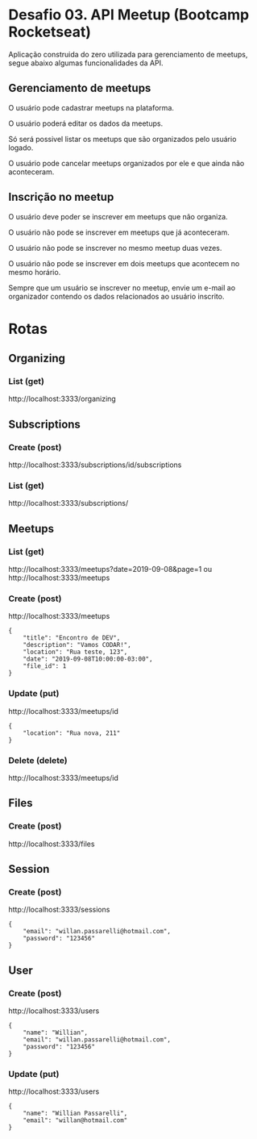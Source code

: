 # Desafio 03. API Meetup (Bootcamp Rocketseat)

Aplicação construida do zero utilizada para gerenciamento de meetups, segue abaixo algumas funcionalidades da API.

## Gerenciamento de meetups

O usuário pode cadastrar meetups na plataforma.

O usuário poderá editar os dados da meetups.

Só será possivel listar os meetups que são organizados pelo usuário logado.

O usuário pode cancelar meetups organizados por ele e que ainda não aconteceram.

## Inscrição no meetup

O usuário deve poder se inscrever em meetups que não organiza.

O usuário não pode se inscrever em meetups que já aconteceram.

O usuário não pode se inscrever no mesmo meetup duas vezes.

O usuário não pode se inscrever em dois meetups que acontecem no mesmo horário.

Sempre que um usuário se inscrever no meetup, envie um e-mail ao organizador contendo os dados relacionados ao usuário inscrito.

# Rotas

## Organizing

### List (get)
http://localhost:3333/organizing

## Subscriptions

### Create (post)
http://localhost:3333/subscriptions/id/subscriptions

### List (get)
http://localhost:3333/subscriptions/

## Meetups

### List (get)
http://localhost:3333/meetups?date=2019-09-08&page=1 ou http://localhost:3333/meetups

### Create (post)
http://localhost:3333/meetups
```
{
	"title": "Encontro de DEV",
	"description": "Vamos CODAR!",
	"location": "Rua teste, 123",
	"date": "2019-09-08T10:00:00-03:00",
	"file_id": 1
}
```
### Update (put)
http://localhost:3333/meetups/id
```
{
	"location": "Rua nova, 211"
}
```
### Delete (delete)
http://localhost:3333/meetups/id

## Files

### Create (post)
http://localhost:3333/files

## Session

### Create (post)
http://localhost:3333/sessions
```
{
	"email": "willan.passarelli@hotmail.com", 
	"password": "123456"
}
```
## User

### Create (post)
http://localhost:3333/users
```
{
	"name": "Willian",
	"email": "willan.passarelli@hotmail.com", 
	"password": "123456"
}
```
### Update (put)
http://localhost:3333/users
```
{
	"name": "Willian Passarelli",
	"email": "willan@hotmail.com"
}
```

